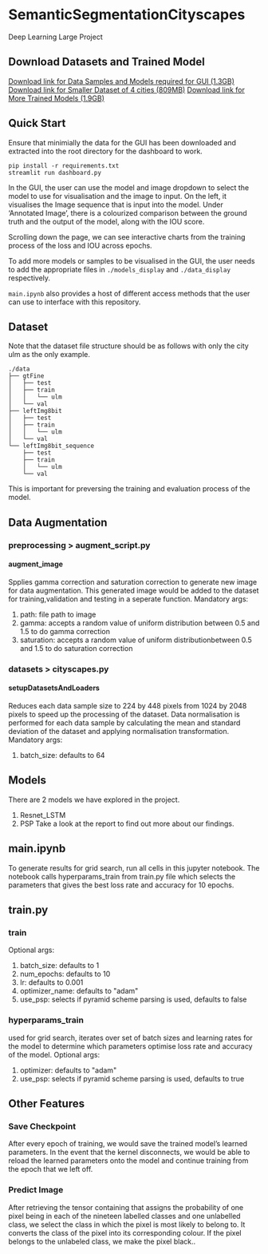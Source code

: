 # SemanticSegmentationCityscapes
Deep Learning Large Project

## Download Datasets and Trained Model
[Download link for Data Samples and Models required for GUI (1.3GB)](https://drive.google.com/file/d/1cfVbdsz-IxBhN1Zz4BwB33G_RAfaQNKZ/view?usp=sharing)
[Download link for Smaller Dataset of 4 cities (809MB)](https://drive.google.com/file/d/1pZnj7WW5_3eKZNaIkTMuMAdZB78QAVUp/view?usp=sharing)
[Download link for More Trained Models (1.9GB)](https://drive.google.com/file/d/1YBYVr4o1kp4eOryea22u_r69xNyNT_Z1/view?usp=sharing)

## Quick Start
Ensure that minimially the data for the GUI has been downloaded and extracted into the root directory for the dashboard to work. 
```
pip install -r requirements.txt
streamlit run dashboard.py
```

In the GUI, the user can use the model and image dropdown to select the model to use for visualisation and the image to input. On the left, it visualises the Image sequence that is input into the model. Under ‘Annotated Image’, there is a colourized comparison between the ground truth and the output of the model, along with the IOU score. 

Scrolling down the page, we can see interactive charts from the training process of the loss and IOU across epochs. 

To add more models or samples to be visualised in the GUI, the user needs to add the appropriate files in `./models_display` and `./data_display` respectively. 

`main.ipynb` also provides a host of different access methods that the user can use to interface with this repository. 

## Dataset
Note that the dataset file structure should be as follows with only the city ulm as the only example. 
```
./data
├── gtFine
│   ├── test
│   ├── train
│   │   └── ulm
│   └── val
├── leftImg8bit
│   ├── test
│   ├── train
│   │   └── ulm
│   └── val
└── leftImg8bit_sequence
    ├── test
    ├── train
    │   └── ulm
    └── val
```
This is important for preversing the training and evaluation process of the model. 

## Data Augmentation
### preprocessing > augment_script.py
#### augment_image
Spplies gamma correction and saturation correction to generate new image for data augmentation. This generated image would be added to the dataset for training,validation and testing in a seperate function.
Mandatory args:
1. path: file path to image
2. gamma: accepts a random value of uniform distribution between 0.5 and 1.5 to do gamma correction
3. saturation: accepts a random value of uniform distributionbetween 0.5 and 1.5 to do saturation correction
### datasets > cityscapes.py
#### setupDatasetsAndLoaders
Reduces each data sample size to 224 by 448 pixels from 1024 by 2048 pixels to speed up the processing of the dataset. 
Data normalisation is performed for each data sample by calculating the mean and standard deviation of the dataset and applying normalisation transformation.
Mandatory args:
1. batch_size: defaults to 64


## Models
There are 2 models we have explored in the project.
1. Resnet_LSTM
2. PSP
Take a look at the report to find out more about our findings.

## main.ipynb
To generate results for grid search, run all cells in this jupyter notebook. The notebook calls hyperparams_train from train.py file which selects the parameters that gives the best loss rate and accuracy for 10 epochs.

## train.py
### train
Optional args:
1. batch_size: defaults to 1
2. num_epochs: defaults to 10
3. lr: defaults to 0.001
4. optimizer_name: defaults to "adam"
5. use_psp: selects if pyramid scheme parsing is used, defaults to false

### hyperparams_train
used for grid search, iterates over set of batch sizes and learning rates for the model to determine which parameters optimise loss rate and accuracy of the model.
Optional args:
1. optimizer: defaults to "adam"
2. use_psp: selects if pyramid scheme parsing is used, defaults to true


## Other Features
### Save Checkpoint
After every epoch of training, we would save the trained model’s learned parameters. In the event that the kernel disconnects, we would be able to reload the learned parameters onto the model and continue training from the epoch that we left off.

### Predict Image
After retrieving the tensor containing that assigns the probability of one pixel being in each of the nineteen labelled classes and one unlabelled class, we select the class in which the pixel is most likely to belong to. It converts the class of the pixel into its corresponding colour. If the pixel belongs to the unlabeled class, we make the pixel black..